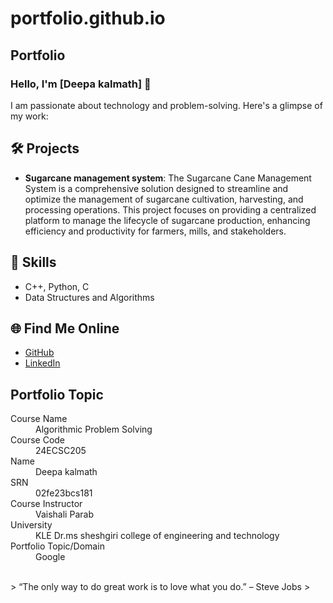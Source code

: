 # portfolio.github.io
## Portfolio

### Hello, I'm [Deepa kalmath] 👋

I am passionate about technology and problem-solving. Here's a glimpse of my work:

## 🛠️ Projects
- **Sugarcane management system**: The Sugarcane Cane Management System is a comprehensive solution designed to streamline and optimize the management of sugarcane cultivation, harvesting, and processing operations. This project focuses on providing a centralized platform to manage the lifecycle of sugarcane production, enhancing efficiency and productivity for farmers, mills, and stakeholders.


## 🚀 Skills
- C++, Python, C
- Data Structures and Algorithms

## 🌐 Find Me Online
- [GitHub](https://github.com/your-github-Deepakalmath616)
- [LinkedIn](https://linkedin.com/in/your-linkedin-profile)

## Portfolio Topic

<dl>
<dt>Course Name</dt>
<dd>Algorithmic Problem Solving</dd>
<dt>Course Code</dt>
<dd>24ECSC205</dd>
<dt>Name</dt>
<dd>Deepa kalmath</dd>
<dt>SRN</dt>
<dd>02fe23bcs181</dd>
<dt>Course Instructor</dt>
<dd>Vaishali Parab</dd>
<dt>University</dt>
<dd>KLE Dr.ms sheshgiri college of engineering and technology</dd>
<dt>Portfolio Topic/Domain</dt>
<dd>Google</dd>
</dl>

<br> 
> “The only way to do great work is to love what you do.” – Steve Jobs
>
